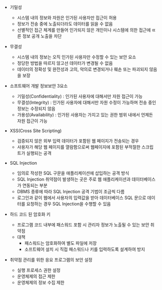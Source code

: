 - 기밀성
  - 시스템 내의 정보와 자원은 인가된 사용자만 접근이 허용
  - 정보가 전송 중에 노출되더라도 데이터를 읽을 수 없음
  - 선별적인 접근 체계를 만들어 인가되지 않은 개인이나 시스템에 의한 접근에 ㄸ른 정보 공개 노출을 차단


- 무결성
  - 시스템 내의 정보는 오직 인가된 사용자만 수정할 수 있는 보안 요소
  - 정당한 방법을 따르지 않고선 데이터가 변경될 수 없음
  - 데이터의 정확성 및 완전성과 고의, 악의로 변경되거나 훼손 또는 파괴되지 않음을 보장


- 소프트웨어 개발 정보보안 3요소
  - 기밀성(Confidentiality) : 인가된 사용자에 대해서만 자원 접근이 가능
  - 무결성(Integrity) : 인가된 사용자에 대해서만 자원 수정이 가능하며 전송 중인 정보는 수정되지 않음
  - 가용성(Availability) : 인가된 사용자는 가지고 있는 권한 범위 내에서 언제든 자원 접근이 가능


- XSS(Cross Site Scripting)
  - 검증되지 않은 외부 입력 데이터가 포함된 웹 페이지가 전송되는 경우
  - 사용자가 해당 웹 페이지를 열람함으로써 웹페이지에 포함된 부적절한 스크립트가 실행되는 공격


- SQL Injection
  - 임의로 작성한 SQL 구문을 애플리케이션에 삽입하는 공격 방식
  - SQL Injection 취약점이 발생하는 곳은 주로 웹 애플리케이션과 데이터베이스가 연동되는 부분
  - DBMS 종류에 따라 SQL Injection 공격 기법이 조금씩 다름
  - 로그인과 같이 웹에서 사용자의 입력값을 받아 데이터베이스 SQL 문으로 데이터를 요청하는 경우 SQL Injection을 수행할 수 있음


- 하드 코드 된 암호화 키
  - 프로그램 코드 내부에 패스워드 포함 시 관리자 정보가 노출될 수 있는 보안 취약점
  - 대책 
    - 패스워드는 암호화하여 별도 파일에 저장
    - 소프트웨어 설치 시 직접 패스워드나 키를 입력하도록 설계하여 방지


- 취약점 관리를 위한 응요 프로그램의 보안 설정
  - 실행 프로세스 권한 설정
  - 운영체제의 접근 제한
  - 운영체제의 정보 수집 제한
